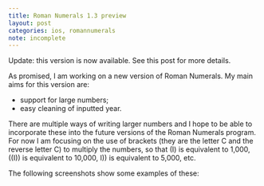 ```yaml
---
title: Roman Numerals 1.3 preview
layout: post
categories: ios, romannumerals
note: incomplete
---
```

Update: this version is now available. See this post for more details.

As promised, I am working on a new version of Roman Numerals. My main aims for this version are:

- support for large numbers;
- easy cleaning of inputted year.

There are multiple ways of writing larger numbers and I hope to be able to incorporate these into the future versions of the Roman Numerals program. For now I am focusing on the use of brackets (they are the letter C and the reverse letter C) to multiply the numbers, so that (I) is equivalent to 1,000, ((I)) is equivalent to 10,000, I)) is equivalent to 5,000, etc.

The following screenshots show some examples of these:
